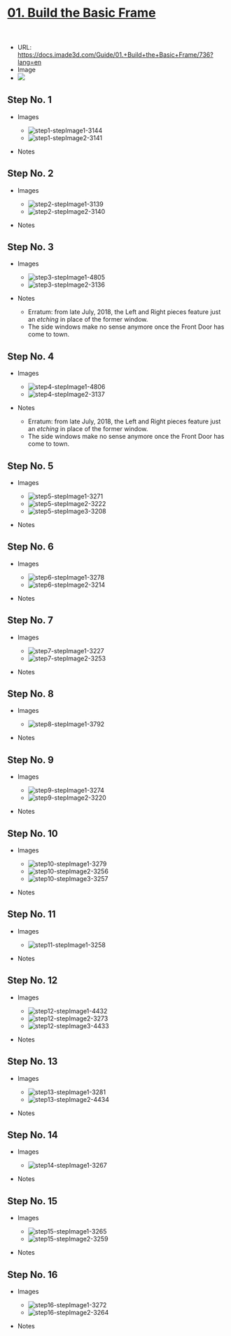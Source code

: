 # <u>01. Build the Basic Frame</u><br><br>

   - URL: https://docs.imade3d.com/Guide/01.+Build+the+Basic+Frame/736?lang=en
   - Image
   - ![](https://d17kynu4zpq5hy.cloudfront.net/igi/imade3d/oxaiPRoI2JU4gHem.medium)


  ## Step No. 1

   - Images
     - ![step1-stepImage1-3144](https://d17kynu4zpq5hy.cloudfront.net/igi/imade3d/KOYcHPKiHK1wgdBG.medium)
     - ![step1-stepImage2-3141](https://d17kynu4zpq5hy.cloudfront.net/igi/imade3d/FYhEeAsNXNwDOxUH.medium)

   - Notes

  ## Step No. 2

   - Images
     - ![step2-stepImage1-3139](https://d17kynu4zpq5hy.cloudfront.net/igi/imade3d/oQfwCRGl3BfXTndl.medium)
     - ![step2-stepImage2-3140](https://d17kynu4zpq5hy.cloudfront.net/igi/imade3d/LCeNoAb3lnoutrMy.medium)

   - Notes

  ## Step No. 3

   - Images
     - ![step3-stepImage1-4805](https://d17kynu4zpq5hy.cloudfront.net/igi/imade3d/suedX3DYl5ZfSLSM.medium)
     - ![step3-stepImage2-3136](https://d17kynu4zpq5hy.cloudfront.net/igi/imade3d/OpIgCDQLY1MfJOA6.medium)

   - Notes
     - Erratum: from late July, 2018, the Left and Right pieces feature just an _etching_ in place of the former window.
     - The side windows make no sense anymore once the Front Door has come to town.

  ## Step No. 4

   - Images
     - ![step4-stepImage1-4806](https://d17kynu4zpq5hy.cloudfront.net/igi/imade3d/GNOJF2JObyFZBnnR.medium)
     - ![step4-stepImage2-3137](https://d17kynu4zpq5hy.cloudfront.net/igi/imade3d/KCsNUO1sJ6ZmuedM.medium)

   - Notes
     - Erratum: from late July, 2018, the Left and Right pieces feature just an _etching_ in place of the former window.
     - The side windows make no sense anymore once the Front Door has come to town.

  ## Step No. 5

   - Images
     - ![step5-stepImage1-3271](https://d17kynu4zpq5hy.cloudfront.net/igi/imade3d/nnXYCGJsOkJ1sdDY.medium)
     - ![step5-stepImage2-3222](https://d17kynu4zpq5hy.cloudfront.net/igi/imade3d/fBTq2NjU2lUH3GlM.medium)
     - ![step5-stepImage3-3208](https://d17kynu4zpq5hy.cloudfront.net/igi/imade3d/PSGaIRSBPfdmbcSN.medium)

   - Notes

  ## Step No. 6

   - Images
     - ![step6-stepImage1-3278](https://d17kynu4zpq5hy.cloudfront.net/igi/imade3d/ZLMCUVcrDKWFU4kV.medium)
     - ![step6-stepImage2-3214](https://d17kynu4zpq5hy.cloudfront.net/igi/imade3d/TeVJpgKJxPgFAiJM.medium)

   - Notes

  ## Step No. 7

   - Images
     - ![step7-stepImage1-3227](https://d17kynu4zpq5hy.cloudfront.net/igi/imade3d/cNDEbuwhN52hl3t3.medium)
     - ![step7-stepImage2-3253](https://d17kynu4zpq5hy.cloudfront.net/igi/imade3d/eJ3UX3wiPfRwqsvu.medium)

   - Notes

  ## Step No. 8

   - Images
     - ![step8-stepImage1-3792](https://d17kynu4zpq5hy.cloudfront.net/igi/imade3d/yZHMwi3nAIkDpTb6.medium)

   - Notes

  ## Step No. 9

   - Images
     - ![step9-stepImage1-3274](https://d17kynu4zpq5hy.cloudfront.net/igi/imade3d/eABHCVMPURYHmTlo.medium)
     - ![step9-stepImage2-3220](https://d17kynu4zpq5hy.cloudfront.net/igi/imade3d/JYdcJZN5xQF6upqv.medium)

   - Notes

  ## Step No. 10

   - Images
     - ![step10-stepImage1-3279](https://d17kynu4zpq5hy.cloudfront.net/igi/imade3d/juIVNDfInvc5LOeB.medium)
     - ![step10-stepImage2-3256](https://d17kynu4zpq5hy.cloudfront.net/igi/imade3d/tLdqmjQjJdPVVMGs.medium)
     - ![step10-stepImage3-3257](https://d17kynu4zpq5hy.cloudfront.net/igi/imade3d/KIxFtVAXFdWrTj2v.medium)

   - Notes

  ## Step No. 11

   - Images
     - ![step11-stepImage1-3258](https://d17kynu4zpq5hy.cloudfront.net/igi/imade3d/HKXuIHM6cFTYXjKJ.medium)

   - Notes

  ## Step No. 12

   - Images
     - ![step12-stepImage1-4432](https://d17kynu4zpq5hy.cloudfront.net/igi/imade3d/sMXV1ZQELpOfBPKi.medium)
     - ![step12-stepImage2-3273](https://d17kynu4zpq5hy.cloudfront.net/igi/imade3d/61QhcrwvMKIWOVVJ.medium)
     - ![step12-stepImage3-4433](https://d17kynu4zpq5hy.cloudfront.net/igi/imade3d/CoB3oyXkVNJmHUWV.medium)

   - Notes

  ## Step No. 13

   - Images
     - ![step13-stepImage1-3281](https://d17kynu4zpq5hy.cloudfront.net/igi/imade3d/Va5mAWBkNpvqwbYj.medium)
     - ![step13-stepImage2-4434](https://d17kynu4zpq5hy.cloudfront.net/igi/imade3d/X3E4JgGVBkGICbHd.medium)

   - Notes

  ## Step No. 14

   - Images
     - ![step14-stepImage1-3267](https://d17kynu4zpq5hy.cloudfront.net/igi/imade3d/6KcB3C5WHTn4ArmI.medium)

   - Notes

  ## Step No. 15

   - Images
     - ![step15-stepImage1-3265](https://d17kynu4zpq5hy.cloudfront.net/igi/imade3d/VVyfSEDROe1ERwLt.medium)
     - ![step15-stepImage2-3259](https://d17kynu4zpq5hy.cloudfront.net/igi/imade3d/NKVyH6ZnR4MAegp1.medium)

   - Notes

  ## Step No. 16

   - Images
     - ![step16-stepImage1-3272](https://d17kynu4zpq5hy.cloudfront.net/igi/imade3d/J3Q1GNimYBaDT1cL.medium)
     - ![step16-stepImage2-3264](https://d17kynu4zpq5hy.cloudfront.net/igi/imade3d/HDGPjKjbSCnOdcwC.medium)

   - Notes
